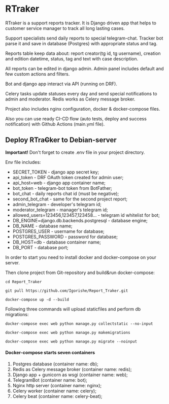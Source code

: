 # RTraker

RTraker is a support reports tracker. It is Django driven app that helps to customer service manager to track all long lasting cases. 

Support specialists send daily reports to special telegram-chat. Tracker bot parse it and save in database (Postgres) with appropriate status and tag.

Reports table keep data about: report creator(tg id, tg username), creation and edition datetime, status, tag and text with case description.

All reports can be edited in django admin. Admin panel includes default and few custom actions and filters. 

Bot and django app interact via API (running on DRF).

Celery tasks update statuses every day and send special notifications to admin and moderator. Redis works as Celery message broker.

Project also includes nginx configuration, docker & docker-compose files.

Also you can use ready CI-CD flow (auto tests, deploy and success notification) with Github Actions (main.yml file).

## Deploy RTra~~C~~ker to Debian-server

**Important!** Don't forget to create .env file in your project directory. 

Env file includes:

* SECRET_TOKEN - django app secret key;
* api_token - DRF OAuth token created for admin user;
* api_host=web - django app container name;
* bot_token - telegram-bot token from BotFather;
* bot_chat - daily reports chat id (must be negative);
* second_bot_chat - same for the second project report;
* admin_telegram - developer's telegram id;
* moderator_telegram - manager's telegram id;
* allowed_users=123456,123457,123458... - telegram id whitelist for bot;
* DB_ENGINE=django.db.backends.postgresql - database engine;
* DB_NAME - database name;
* POSTGRES_USER - username for database;
* POSTGRES_PASSWORD - password for database;
* DB_HOST=db - database container name;
* DB_PORT - database port;

In order to start you need to install docker and docker-compose on your server.

Then clone project from Git-repository and build&run docker-compose:

`cd Report_Traker`

`git pull https://github.com/Igorishe/Report_Traker.git`

`docker-compose up -d --build`

Following three commands will upload staticfiles and perform db migrations:

`docker-compose exec web python manage.py collectstatic --no-input`

`docker-compose exec web python manage.py makemigrations`

`docker-compose exec web python manage.py migrate --noinput`


#### Docker-compose starts seven containers
1. Postgres database (container name: db);
2. Redis as Celery message broker (container name: redis);
3. Django app + gunicorn as wsgi (container name: web);
4. TelegramBot (container name: bot);
5. Nginx http server (container name: nginx);
6. Celery worker (container name: celery);
7. Celery beat (container name: celery-beat);


